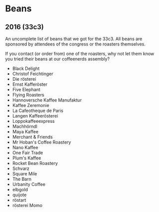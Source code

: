 # Beans

## 2016 (33c3)

An uncomplete list of beans that we got for the 33c3. All beans are sponsored by attendees of the congress or the roasters themselves.

If you contact (or order from) one of the roasters, why not let them know you tried their beans at our coffeenerds assembly?

* Black Delight
* Christof Feichtinger
* Die rösterei
* Ernst Kafferöster
* Five Elephant
* Flying Roasters
* Hannoversche Kaffee Manufaktur
* Kaffee Zeremonie
* La Cafeotheque de Paris
* Langen Kaffeerösterei
* Loppokaffeeexpress
* Machhörndl
* Maya Kaffee
* Merchant & Friends
* Mr Hoban's Coffee Roastery
* Nano Kaffee
* One Fair Trade
* Plum's Kaffee
* Rocket Bean Roastery
* Schvarz
* Square Mile
* The Barn
* Urbanity Coffee
* elbgold
* quijote
* röstart
* rösterei Momo
